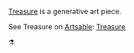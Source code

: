 [Treasure](https://anemy.github.io/earthing/) is a generative art piece.

See Treasure on [Artsable](https://artsable.com):
[Treasure](https://artsable.com/workspace/5de82cbc9ef5ad001fcdd8f9)

⚗ 
